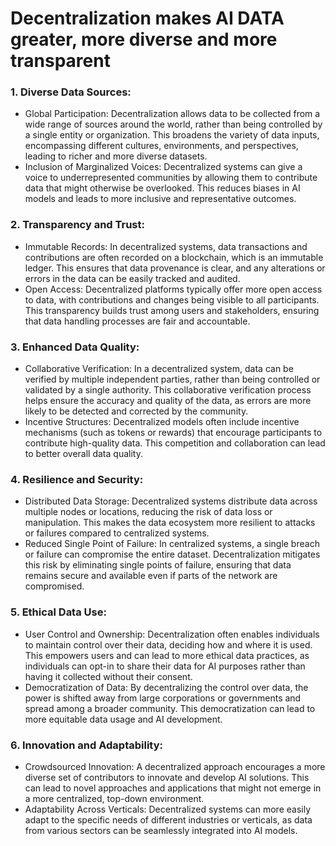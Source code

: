 # Decentralization makes AI DATA greater, more diverse and more transparent

### 1. Diverse Data Sources:

* Global Participation: Decentralization allows data to be collected from a wide range of sources around the world, rather than being controlled by a single entity or organization. This broadens the variety of data inputs, encompassing different cultures, environments, and perspectives, leading to richer and more diverse datasets.
* Inclusion of Marginalized Voices: Decentralized systems can give a voice to underrepresented communities by allowing them to contribute data that might otherwise be overlooked. This reduces biases in AI models and leads to more inclusive and representative outcomes.

### 2. Transparency and Trust:

* Immutable Records: In decentralized systems, data transactions and contributions are often recorded on a blockchain, which is an immutable ledger. This ensures that data provenance is clear, and any alterations or errors in the data can be easily tracked and audited.
* Open Access: Decentralized platforms typically offer more open access to data, with contributions and changes being visible to all participants. This transparency builds trust among users and stakeholders, ensuring that data handling processes are fair and accountable.

### 3. Enhanced Data Quality:

* Collaborative Verification: In a decentralized system, data can be verified by multiple independent parties, rather than being controlled or validated by a single authority. This collaborative verification process helps ensure the accuracy and quality of the data, as errors are more likely to be detected and corrected by the community.
* Incentive Structures: Decentralized models often include incentive mechanisms (such as tokens or rewards) that encourage participants to contribute high-quality data. This competition and collaboration can lead to better overall data quality.

### 4. Resilience and Security:

* Distributed Data Storage: Decentralized systems distribute data across multiple nodes or locations, reducing the risk of data loss or manipulation. This makes the data ecosystem more resilient to attacks or failures compared to centralized systems.
* Reduced Single Point of Failure: In centralized systems, a single breach or failure can compromise the entire dataset. Decentralization mitigates this risk by eliminating single points of failure, ensuring that data remains secure and available even if parts of the network are compromised.

### 5. Ethical Data Use:

* User Control and Ownership: Decentralization often enables individuals to maintain control over their data, deciding how and where it is used. This empowers users and can lead to more ethical data practices, as individuals can opt-in to share their data for AI purposes rather than having it collected without their consent.
* Democratization of Data: By decentralizing the control over data, the power is shifted away from large corporations or governments and spread among a broader community. This democratization can lead to more equitable data usage and AI development.

### 6. Innovation and Adaptability:

* Crowdsourced Innovation: A decentralized approach encourages a more diverse set of contributors to innovate and develop AI solutions. This can lead to novel approaches and applications that might not emerge in a more centralized, top-down environment.
* Adaptability Across Verticals: Decentralized systems can more easily adapt to the specific needs of different industries or verticals, as data from various sectors can be seamlessly integrated into AI models.
